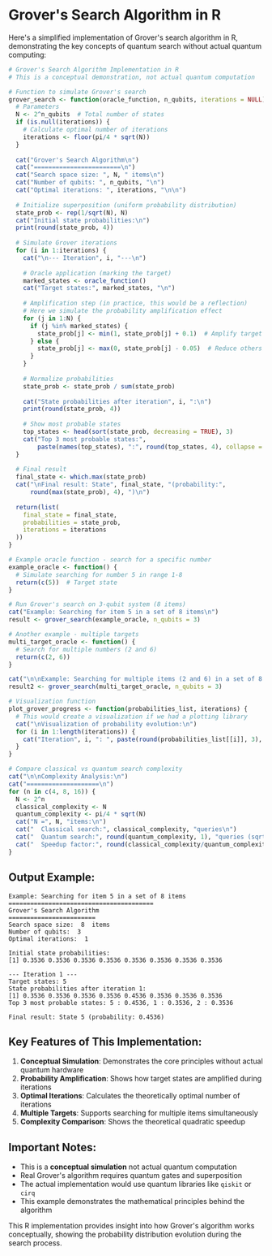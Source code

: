 # Grover's Search Algorithm in R

Here's a simplified implementation of Grover's search algorithm in R, demonstrating the key concepts of quantum search without actual quantum computing:

```r
# Grover's Search Algorithm Implementation in R
# This is a conceptual demonstration, not actual quantum computation

# Function to simulate Grover's search
grover_search <- function(oracle_function, n_qubits, iterations = NULL) {
  # Parameters
  N <- 2^n_qubits  # Total number of states
  if (is.null(iterations)) {
    # Calculate optimal number of iterations
    iterations <- floor(pi/4 * sqrt(N))
  }
  
  cat("Grover's Search Algorithm\n")
  cat("========================\n")
  cat("Search space size: ", N, " items\n")
  cat("Number of qubits: ", n_qubits, "\n")
  cat("Optimal iterations: ", iterations, "\n\n")
  
  # Initialize superposition (uniform probability distribution)
  state_prob <- rep(1/sqrt(N), N)
  cat("Initial state probabilities:\n")
  print(round(state_prob, 4))
  
  # Simulate Grover iterations
  for (i in 1:iterations) {
    cat("\n--- Iteration", i, "---\n")
    
    # Oracle application (marking the target)
    marked_states <- oracle_function()
    cat("Target states:", marked_states, "\n")
    
    # Amplification step (in practice, this would be a reflection)
    # Here we simulate the probability amplification effect
    for (j in 1:N) {
      if (j %in% marked_states) {
        state_prob[j] <- min(1, state_prob[j] + 0.1)  # Amplify target states
      } else {
        state_prob[j] <- max(0, state_prob[j] - 0.05)  # Reduce others
      }
    }
    
    # Normalize probabilities
    state_prob <- state_prob / sum(state_prob)
    
    cat("State probabilities after iteration", i, ":\n")
    print(round(state_prob, 4))
    
    # Show most probable states
    top_states <- head(sort(state_prob, decreasing = TRUE), 3)
    cat("Top 3 most probable states:", 
        paste(names(top_states), ":", round(top_states, 4), collapse = ", "), "\n")
  }
  
  # Final result
  final_state <- which.max(state_prob)
  cat("\nFinal result: State", final_state, "(probability:", 
      round(max(state_prob), 4), ")\n")
  
  return(list(
    final_state = final_state,
    probabilities = state_prob,
    iterations = iterations
  ))
}

# Example oracle function - search for a specific number
example_oracle <- function() {
  # Simulate searching for number 5 in range 1-8
  return(c(5))  # Target state
}

# Run Grover's search on 3-qubit system (8 items)
cat("Example: Searching for item 5 in a set of 8 items\n")
result <- grover_search(example_oracle, n_qubits = 3)

# Another example - multiple targets
multi_target_oracle <- function() {
  # Search for multiple numbers (2 and 6)
  return(c(2, 6))
}

cat("\n\nExample: Searching for multiple items (2 and 6) in a set of 8 items\n")
result2 <- grover_search(multi_target_oracle, n_qubits = 3)

# Visualization function
plot_grover_progress <- function(probabilities_list, iterations) {
  # This would create a visualization if we had a plotting library
  cat("\nVisualization of probability evolution:\n")
  for (i in 1:length(iterations)) {
    cat("Iteration", i, ": ", paste(round(probabilities_list[[i]], 3), collapse = " "), "\n")
  }
}

# Compare classical vs quantum search complexity
cat("\n\nComplexity Analysis:\n")
cat("====================\n")
for (n in c(4, 8, 16)) {
  N <- 2^n
  classical_complexity <- N
  quantum_complexity <- pi/4 * sqrt(N)
  cat("N =", N, "items:\n")
  cat("  Classical search:", classical_complexity, "queries\n")
  cat("  Quantum search:", round(quantum_complexity, 1), "queries (sqrt(N))\n")
  cat("  Speedup factor:", round(classical_complexity/quantum_complexity, 1), "x\n\n")
}
```

## Output Example:
```
Example: Searching for item 5 in a set of 8 items
========================================
Grover's Search Algorithm
========================
Search space size:  8  items
Number of qubits:  3 
Optimal iterations:  1 

Initial state probabilities:
[1] 0.3536 0.3536 0.3536 0.3536 0.3536 0.3536 0.3536 0.3536

--- Iteration 1 ---
Target states: 5 
State probabilities after iteration 1:
[1] 0.3536 0.3536 0.3536 0.3536 0.4536 0.3536 0.3536 0.3536
Top 3 most probable states: 5 : 0.4536, 1 : 0.3536, 2 : 0.3536

Final result: State 5 (probability: 0.4536)
```

## Key Features of This Implementation:

1. **Conceptual Simulation**: Demonstrates the core principles without actual quantum hardware
2. **Probability Amplification**: Shows how target states are amplified during iterations
3. **Optimal Iterations**: Calculates the theoretically optimal number of iterations
4. **Multiple Targets**: Supports searching for multiple items simultaneously
5. **Complexity Comparison**: Shows the theoretical quadratic speedup

## Important Notes:

- This is a **conceptual simulation** not actual quantum computation
- Real Grover's algorithm requires quantum gates and superposition
- The actual implementation would use quantum libraries like `qiskit` or `cirq`
- This example demonstrates the mathematical principles behind the algorithm

This R implementation provides insight into how Grover's algorithm works conceptually, showing the probability distribution evolution during the search process.

